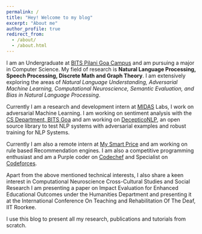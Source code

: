 ```yaml
---
permalink: /
title: "Hey! Welcome to my blog"
excerpt: "About me"
author_profile: true
redirect_from: 
  - /about/
  - /about.html
---
```


I am an Undergraduate at [BITS Pilani Goa Campus](https://www.bits-pilani.ac.in/Goa/index.aspx) and am pursuing a major in Computer Science. My field of research is **Natural Language Processing, Speech Processing, Discrete Math and Graph Theory**. I am extensively exploring the areas of *Natural Language Understanding, Adversarial Machine Learning, Computational Neuroscience, Semantic Evaluation, and Bias in Natural Language Processing*.

Currently I am a research and development intern at [MIDAS](http://midas.iiitd.edu.in/) Labs, I work on adversarial Machine Learning. I am working on sentiment analysis with the [CS Department, BITS Goa](https://www.bits-pilani.ac.in/goa/ComputerScienceInformationsSystems/ComputerScienceandInformationSystems) and am working on [DecepticoNLP](https://github.com/SforAiDl/decepticonlp), an open source library to test NLP systems with adversarial examples and robust training for NLP Systems.

Currently I am also a remote intern at [My Smart Price](https://www.mysmartprice.com) and am working on rule based Recommendation engines.
I am also a competitive programming enthusiast and am a Purple coder on [Codechef](https://www.codechef.com/users/someshsingh22) and Specialist on [Codeforces](https://codeforces.com/profile/someshsingh22).

Apart from the above mentioned technical interests, I also share a keen interest in Computational Neuroscience Cross-Cultural Studies and Social Research I am presenting a paper on Impact Evaluation for Enhanced Educational Outcomes under the Humanities Department and presenting it at the International Conference On Teaching and Rehabilitation Of The Deaf, IIT Roorkee.

I use this blog to present all my research, publications and tutorials from scratch.
